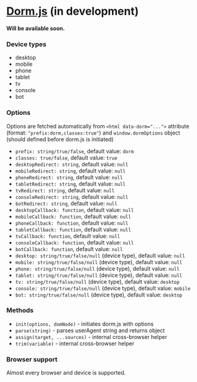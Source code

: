 # [Dorm.js](http://dorm.fronteed.com/) (in development)

**Will be available soon.**

### Device types

- desktop
- mobile
- phone
- tablet
- tv
- console
- bot

### Options

Options are fetched automatically from `<html data-dorm="...">` attribute (format: `"prefix:dorm,classes:true"`) and `window.dormOptions` object (should defined before dorm.js is initiated)

- `prefix: string/true/false`, default value: `dorm`
- `classes: true/false`, default value: `true`
- `desktopRedirect: string`, default value: `null`
- `mobileRedirect: string`, default value: `null`
- `phoneRedirect: string`, default value: `null`
- `tabletRedirect: string`, default value: `null`
- `tvRedirect: string`, default value: `null`
- `consoleRedirect: string`, default value: `null`
- `botRedirect: string`, default value: `null`
- `desktopCallback: function`, default value: `null`
- `mobileCallback: function`, default value: `null`
- `phoneCallback: function`, default value: `null`
- `tabletCallback: function`, default value: `null`
- `tvCallback: function`, default value: `null`
- `consoleCallback: function`, default value: `null`
- `botCallback: function`, default value: `null`
- `desktop: string/true/false/null` (device type), default value: `null`
- `mobile: string/true/false/null` (device type), default value: `null`
- `phone: string/true/false/null` (device type), default value: `null`
- `tablet: string/true/false/null` (device type), default value: `null`
- `tv: string/true/false/null` (device type), default value: `desktop`
- `console: string/true/false/null` (device type), default value: `mobile`
- `bot: string/true/false/null` (device type), default value: `desktop`

### Methods

- `init(options, domNode)` - initiates dorm.js with options
- `parse(string)` - parses userAgent string and returns object
- `assign(target, ...sources)` - internal cross-browser helper
- `trim(variable)` - internal cross-browser helper

### Browser support

Almost every browser and device is supported.



